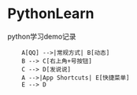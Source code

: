 # PythonLearn
python学习demo记录
```graphLR
    A[QQ] -->|常规方式| B[动态]
    B --> C[右上角+号按钮]
    C --> D[发说说]
    A -->|App Shortcuts| E[快捷菜单]
    E --> D
```
